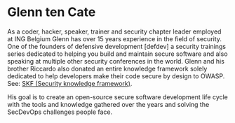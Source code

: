 # Glenn ten Cate

As a coder, hacker, speaker, trainer and security chapter leader employed at ING Belgium Glenn has over 15 years experience in the field of security. One of the founders of defensive development \[defdev\] a security trainings series dedicated to helping you build and maintain secure software and also speaking at multiple other security conferences in the world. Glenn and his brother Riccardo also donated an entire knowledge framework solely dedicated to help developers make their code secure by design to OWASP.  See: [SKF \(Security knowledge framework\)](https://www.securityknowledgeframework.org/). 

His goal is to create an open-source secure software development life cycle with the tools and knowledge gathered over the years and solving the SecDevOps challenges people face.

